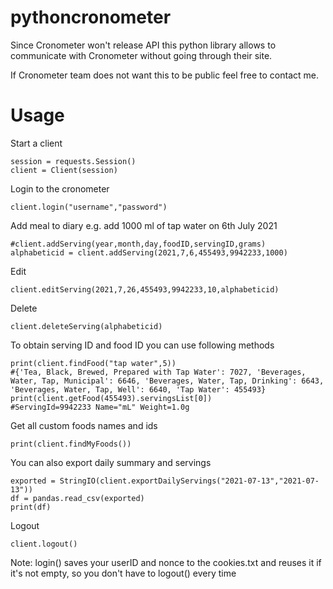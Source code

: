 # pythoncronometer
Since Cronometer won't release API this python library allows to communicate with Cronometer without going through their site.

If Cronometer team does not want this to be public feel free to contact me.
# Usage

Start a client
```
session = requests.Session()
client = Client(session)
```
Login to the cronometer
```
client.login("username","password")
```
Add meal to diary
e.g. add 1000 ml of tap water on 6th July 2021
```
#client.addServing(year,month,day,foodID,servingID,grams)
alphabeticid = client.addServing(2021,7,6,455493,9942233,1000)
```
Edit
```
client.editServing(2021,7,26,455493,9942233,10,alphabeticid)
```
Delete
```
client.deleteServing(alphabeticid)
```
To obtain serving ID and food ID you can use following methods
```
print(client.findFood("tap water",5))
#{'Tea, Black, Brewed, Prepared with Tap Water': 7027, 'Beverages, Water, Tap, Municipal': 6646, 'Beverages, Water, Tap, Drinking': 6643, 'Beverages, Water, Tap, Well': 6640, 'Tap Water': 455493}
print(client.getFood(455493).servingsList[0])
#ServingId=9942233 Name="mL" Weight=1.0g
```
Get all custom foods names and ids
```
print(client.findMyFoods())
```
You can also export daily summary and servings
```
exported = StringIO(client.exportDailyServings("2021-07-13","2021-07-13"))
df = pandas.read_csv(exported)
print(df)
```
Logout
```
client.logout()
```
Note: login() saves your userID and nonce to the cookies.txt and reuses it if it's not empty, so you don't have to logout() every time
